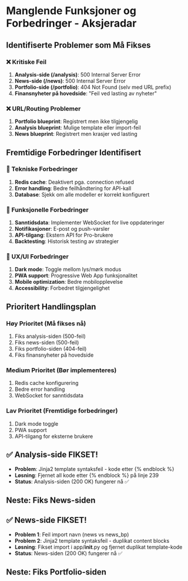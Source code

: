 # Manglende Funksjoner og Forbedringer - Aksjeradar

## Identifiserte Problemer som Må Fikses

### ❌ Kritiske Feil
1. **Analysis-side (/analysis)**: 500 Internal Server Error
2. **News-side (/news)**: 500 Internal Server Error  
3. **Portfolio-side (/portfolio)**: 404 Not Found (selv med URL prefix)
4. **Finansnyheter på hovedside**: "Feil ved lasting av nyheter"

### ❌ URL/Routing Problemer
1. **Portfolio blueprint**: Registrert men ikke tilgjengelig
2. **Analysis blueprint**: Mulige template eller import-feil
3. **News blueprint**: Registrert men krasjer ved lasting

## Fremtidige Forbedringer Identifisert

### 🔄 Tekniske Forbedringer
1. **Redis cache**: Deaktivert pga. connection refused
2. **Error handling**: Bedre feilhåndtering for API-kall
3. **Database**: Sjekk om alle modeller er korrekt konfigurert

### 🔄 Funksjonelle Forbedringer  
1. **Sanntidsdata**: Implementer WebSocket for live oppdateringer
2. **Notifikasjoner**: E-post og push-varsler
3. **API-tilgang**: Ekstern API for Pro-brukere
4. **Backtesting**: Historisk testing av strategier

### 🔄 UX/UI Forbedringer
1. **Dark mode**: Toggle mellom lys/mørk modus
2. **PWA support**: Progressive Web App funksjonalitet
3. **Mobile optimization**: Bedre mobilopplevelse
4. **Accessibility**: Forbedret tilgjengelighet

## Prioritert Handlingsplan

### Høy Prioritet (Må fikses nå)
1. Fiks analysis-siden (500-feil)
2. Fiks news-siden (500-feil)  
3. Fiks portfolio-siden (404-feil)
4. Fiks finansnyheter på hovedside

### Medium Prioritet (Bør implementeres)
1. Redis cache konfigurering
2. Bedre error handling
3. WebSocket for sanntidsdata

### Lav Prioritet (Fremtidige forbedringer)
1. Dark mode toggle
2. PWA support
3. API-tilgang for eksterne brukere


## ✅ Analysis-side FIKSET!
- **Problem**: Jinja2 template syntaksfeil - kode etter {% endblock %}
- **Løsning**: Fjernet all kode etter {% endblock %} på linje 239
- **Status**: Analysis-siden (200 OK) fungerer nå ✅

## Neste: Fiks News-siden


## ✅ News-side FIKSET!
- **Problem 1**: Feil import navn (news vs news_bp)
- **Problem 2**: Jinja2 template syntaksfeil - duplikat content blocks
- **Løsning**: Fikset import i app/__init__.py og fjernet duplikat template-kode
- **Status**: News-siden (200 OK) fungerer nå ✅

## Neste: Fiks Portfolio-siden

